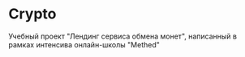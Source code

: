 # Crypto
Учебный проект "Лендинг сервиса обмена монет", написанный в рамках интенсива онлайн-школы "Methed"

